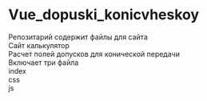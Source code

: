 # Vue_dopuski_konicvheskoy  
Репозитарий содержит файлы для сайта  
Сайт калькулятор  
Расчет полей допусков для конической передачи   
Включает три файла  
index  
css  
js    
